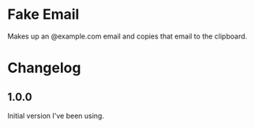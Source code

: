 # Fake Email

Makes up an @example.com email and copies that email to the clipboard.

# Changelog

## 1.0.0

Initial version I've been using.
